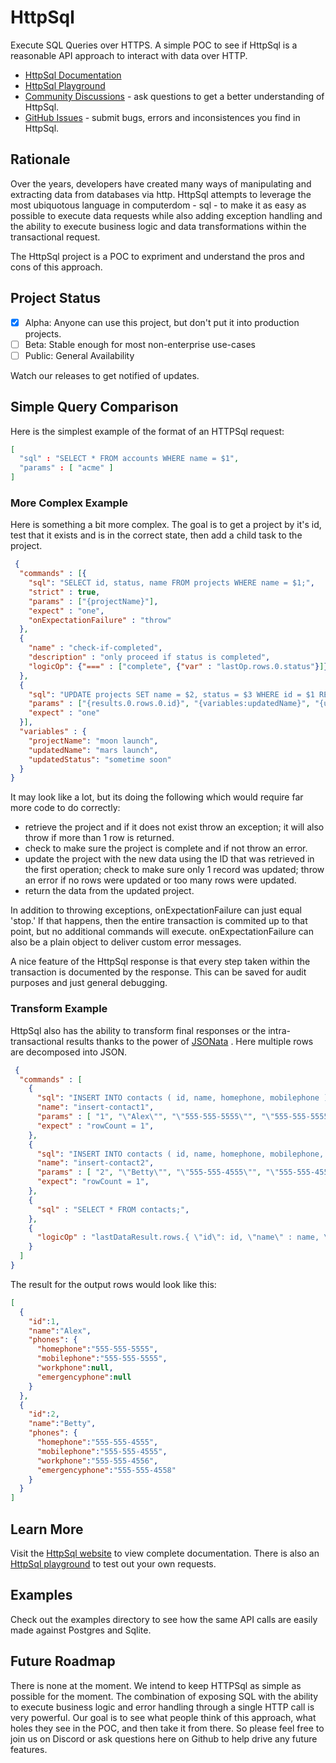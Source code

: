 # HttpSql

Execute SQL Queries over HTTPS.  A simple POC to see if HttpSql is a reasonable API approach to interact with data over HTTP.

- [HttpSql Documentation](http://www.httpsql.com)
- [HttpSql Playground](http://www.httpsql.com/docs/httpsql-playground)
- [Community Discussions](https://github.com/ApiTheory/httpsql/discussions) - ask questions to get a better understanding of HttpSql.
- [GitHub Issues](https://github.com/ApiTheory/httpsql/issues) - submit bugs, errors and inconsistences you find in HttpSql.

## Rationale

Over the years, developers have created many ways of manipulating and extracting data from databases via http.  HttpSql attempts to leverage the most ubiquotous language in computerdom - sql - to make it as easy as possible to execute data requests while also adding exception handling and the ability to execute business
logic and data transformations within the transactional request.

The HttpSql project is a POC to expriment and understand the pros and cons of this approach.

## Project Status

- [x] Alpha: Anyone can use this project, but don't put it into production projects.
- [ ] Beta: Stable enough for most non-enterprise use-cases
- [ ] Public: General Availability

Watch our releases to get notified of updates.

## Simple Query Comparison

Here is the simplest example of the format of an HTTPSql request:

``` JSON
[
  "sql" : "SELECT * FROM accounts WHERE name = $1",
  "params" : [ "acme" ]
]
```

### More Complex Example

Here is something a bit more complex. The goal is to get a project by it's id, test that it exists and is in the correct state, then add a child task to the project.  

``` JSON
 { 
  "commands" : [{ 
    "sql": "SELECT id, status, name FROM projects WHERE name = $1;",
    "strict" : true,
    "params" : ["{projectName}"],
    "expect" : "one",
    "onExpectationFailure" : "throw"
  },
  {
    "name" : "check-if-completed",
    "description" : "only proceed if status is completed",
    "logicOp": {"===" : ["complete", {"var" : "lastOp.rows.0.status"}]}
  },
  {
    "sql": "UPDATE projects SET name = $2, status = $3 WHERE id = $1 RETURNING *;",
    "params" : ["{results.0.rows.0.id}", "{variables:updatedName}", "{updatedStatus}"],
    "expect" : "one"
  }],
  "variables" : {
    "projectName": "moon launch", 
    "updatedName": "mars launch", 
    "updatedStatus": "sometime soon" 
  }
}
```

It may look like a lot, but its doing the following which would require far more code to do correctly:

- retrieve the project and if it does not exist throw an exception; it will also throw if more than 1 row is returned.
- check to make sure the project is complete and if not throw an error.
- update the project with the new data using the ID that was retrieved in the first operation; check to make sure only 1 record was updated; throw an error if no rows were updated or too many rows were updated.
- return the data from the updated project.

In addition to throwing exceptions, onExpectationFailure can just equal 'stop.'  If that happens, then the entire transaction is commited up to that point, but no additional commands will execute.  onExpectationFailure can also be a plain object to deliver custom error messages.

A nice feature of the HttpSql response is that every step taken within the transaction is documented by the response.  This can be saved for audit purposes and just general debugging.

### Transform Example

HttpSql also has the ability to transform final responses or the intra-transactional results thanks to the power of [JSONata](http://www.jsonata.org) .  Here multiple rows are decomposed into JSON.  

```JSON
 { 
  "commands" : [
    { 
      "sql": "INSERT INTO contacts ( id, name, homephone, mobilephone ) VALUES ( ?, ?, ?, ? ) RETURNING *;",
      "name": "insert-contact1",
      "params" : [ "1", "\"Alex\"", "\"555-555-5555\"", "\"555-555-5555\"" ],
      "expect" : "rowCount = 1",
    },
    { 
      "sql": "INSERT INTO contacts ( id, name, homephone, mobilephone, workphone, emergencyphone ) VALUES ( ?, ?, ?, ?, ?, ? ) RETURNING *;",
      "name": "insert-contact2",
      "params" : [ "2", "\"Betty\"", "\"555-555-4555\"", "\"555-555-4555\"", "\"555-555-4556\"", "\"555-555-4558\"" ],
      "expect": "rowCount = 1",
    },
    { 
      "sql" : "SELECT * FROM contacts;",
    },
    {
      "logicOp" : "lastDataResult.rows.{ \"id\": id, \"name\" : name, \"phones\" : $sift(function($v, $k) {$k ~> /phone/}) }",
    }
  ]
}
```

The result for the output rows would look like this:

```JSON
[
  {
    "id":1,
    "name":"Alex",
    "phones": {
      "homephone":"555-555-5555",
      "mobilephone":"555-555-5555",
      "workphone":null,
      "emergencyphone":null
    }
  },
  {
    "id":2,
    "name":"Betty",
    "phones": {
      "homephone":"555-555-4555",
      "mobilephone":"555-555-4555",
      "workphone":"555-555-4556",
      "emergencyphone":"555-555-4558"
    }
  }
]
```

## Learn More

Visit the [HttpSql website](http://www.httpsql.com) to view complete documentation.  There is also an [HttpSql playground](https://www.httpsql/htpsql-playground) to test out your own requests.

## Examples

Check out the examples directory to see how the same API calls are easily made against Postgres and Sqlite.

## Future Roadmap

There is none at the moment.  We intend to keep HTTPSql as simple as possible for the moment.  The combination of exposing SQL with the ability to execute business logic and error handling through a single HTTP call is very powerful.  Our goal is to see what people think of this approach, what holes they see in the POC, and then take it from there.  So please feel free to join us on Discord or ask questions here on Github to help drive any future features.
